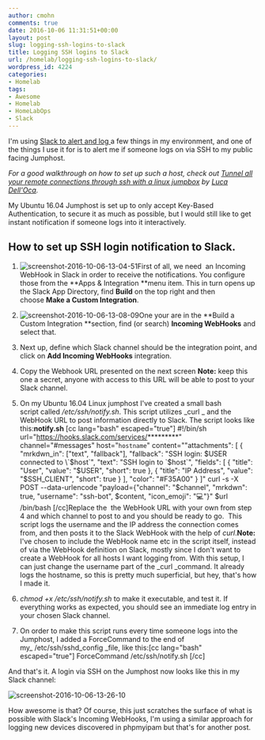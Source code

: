 ```yaml
---
author: cmohn
comments: true
date: 2016-10-06 11:31:51+00:00
layout: post
slug: logging-ssh-logins-to-slack
title: Logging SSH logins to Slack
url: /homelab/logging-ssh-logins-to-slack/
wordpress_id: 4224
categories:
- Homelab
tags:
- Awesome
- Homelab
- HomeLabOps
- Slack
---
```


I'm using [Slack to alert and log ](http://vninja.net/homelab/homelabops-via-slack/)a few things in my environment, and one of the things I use it for is to alert me if someone logs on via SSH to my public facing Jumphost.

_For a good walkthrough on how to set up such a host, check out [Tunnel all your remote connections through ssh with a linux jumpbox](http://www.virtualtothecore.com/en/tunnel-all-your-remote-connections-through-ssh-with-a-linux-jumpbox/) by [Luca Dell'Oca](https://twitter.com/dellock6)._

My Ubuntu 16.04 Jumphost is set up to only accept Key-Based Authentication, to secure it as much as possible, but I would still like to get instant notification if someone logs into it interactively.



## How to set up SSH login notification to Slack.






    
  1. ![screenshot-2016-10-06-13-04-51](http://vninja.net/wordpress/wp-content/uploads/2016/10/Screenshot-2016-10-06-13.04.51-300x182.png)First of all, we need  an Incoming WebHook in Slack in order to receive the notifications.
You configure those from the **Apps & Integration **menu item. This in turn opens up the Slack App Directory, find **Build** on the top right and then choose **Make a Custom Integration**.

    
  2. ![screenshot-2016-10-06-13-08-09](http://vninja.net/wordpress/wp-content/uploads/2016/10/Screenshot-2016-10-06-13.08.09-300x60.png)One your are in the **Build a Custom Integration **section, find (or search) **Incoming WebHooks** and select that.

    
  3. Next up, define which Slack channel should be the integration point, and click on **Add Incoming WebHooks** integration.

    
  4. Copy the Webhook URL presented on the next screen
**Note:** keep this one a secret, anyone with access to this URL will be able to post to your Slack channel.

    
  5. On my Ubuntu 16.04 Linux jumphost I've created a small bash script called _/etc/ssh/notify.sh_. This script utilizes _curl _ and the WebHook URL to post information directly to Slack. The script looks like this:**notify.sh**
[cc lang="bash" escaped="true"]
#!/bin/sh
url="https://hooks.slack.com/services/*********"
channel="#messages"
host="`hostname`"
content="\"attachments\": [ { \"mrkdwn_in\": [\"text\", \"fallback\"], \"fallback\": \"SSH login: $USER connected to \`$host\`\", \"text\": \"SSH login to \`$host\`\", \"fields\": [ { \"title\": \"User\", \"value\": \"$USER\", \"short\": true }, { \"title\": \"IP Address\", \"value\": \"$SSH_CLIENT\", \"short\": true } ], \"color\": \"#F35A00\" } ]"
curl -s -X POST --data-urlencode "payload={\"channel\": \"$channel\", \"mrkdwn\": true, \"username\": \"ssh-bot\", $content, \"icon_emoji\": \":computer:\"}" $url
/bin/bash
[/cc]Replace the  the WebHook URL with your own from step 4 and which channel to post to and you should be ready to go.  This script logs the username and the IP address the connection comes from, and then posts it to the Slack WebHook with the help of _curl_.**Note:** I've chosen to include the WebHook name etc in the script itself, instead of via the WebHook definition on Slack, mostly since I don't want to create a WebHook for all hosts I want logging from. With this setup, I can just change the username part of the _curl _command. It already logs the hostname, so this is pretty much superficial, but hey, that's how I made it.

    
  6. _chmod +x /etc/ssh/notify.sh_ to make it executable, and test it. If everything works as expected, you should see an immediate log entry in your chosen Slack channel.

    
  7. On order to make this script runs every time someone logs into the Jumphost, I added a ForceCommand to the end of my_ /etc/ssh/sshd_config _file, like this:[cc lang="bash" escaped="true"]
ForceCommand /etc/ssh/notify.sh
[/cc]



And that's it. A login via SSH on the Jumphost now looks like this in my Slack channel:

![screenshot-2016-10-06-13-26-10](http://vninja.net/wordpress/wp-content/uploads/2016/10/Screenshot-2016-10-06-13.26.10-1-1024x179.png)

How awesome is that? Of course, this just scratches the surface of what is possible with Slack's Incoming WebHooks, I'm using a similar approach for logging new devices discovered in phpmyipam but that's for another post.
